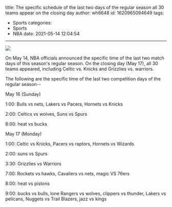 title: The specific schedule of the last two days of the regular season  all 30 teams appear on the closing day
author: wh6648
id: 1620965094649
tags: 
- Sports
categories: 
- Sports
- NBA
date: 2021-05-14 12:04:54
---
![](https://p2.itc.cn/q_70/images01/20210514/68eb4617c03b44338ca0ef7b1bf40b57.jpeg)


On May 14, NBA officials announced the specific time of the last two match days of this season's regular season. On the closing day (May 17), all 30 teams appeared, including Celtic vs. Knicks and Grizzlies vs. warriors.

The following are the specific time of the last two competition days of the regular season--

May 16 (Sunday)

1:00: Bulls vs nets, Lakers vs Pacers, Hornets vs Knicks

2:00: Celtics vs wolves, Suns vs Spurs

8:00: heat vs bucks

May 17 (Monday)

1:00: Celtic vs Knicks, Pacers vs raptors, Hornets vs Wizards

2:00: suns vs Spurs

3:30: Grizzlies vs Warriors

7:00: Rockets vs hawks, Cavaliers vs nets, magic VS 76ers

8:00: heat vs pistons

9:00: bucks vs bulls, lone Rangers vs wolves, clippers vs thunder, Lakers vs pelicans, Nuggets vs Trail Blazers, jazz vs kings

